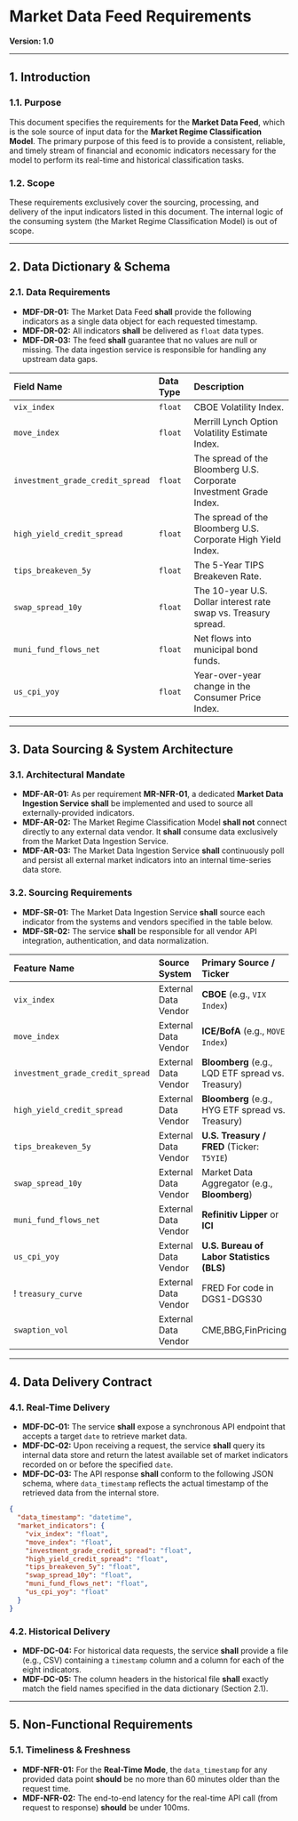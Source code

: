 # Market Data Feed Requirements

**Version: 1.0**

---

## 1. Introduction

### 1.1. Purpose
This document specifies the requirements for the **Market Data Feed**, which is the sole source of input data for the **Market Regime Classification Model**. The primary purpose of this feed is to provide a consistent, reliable, and timely stream of financial and economic indicators necessary for the model to perform its real-time and historical classification tasks.

### 1.2. Scope
These requirements exclusively cover the sourcing, processing, and delivery of the input indicators listed in this document. The internal logic of the consuming system (the Market Regime Classification Model) is out of scope.

---

## 2. Data Dictionary & Schema

### 2.1. Data Requirements
- **MDF-DR-01:** The Market Data Feed **shall** provide the following indicators as a single data object for each requested timestamp.
- **MDF-DR-02:** All indicators **shall** be delivered as `float` data types.
- **MDF-DR-03:** The feed **shall** guarantee that no values are null or missing. The data ingestion service is responsible for handling any upstream data gaps.

| Field Name                       | Data Type | Description                                                                 |
|:---------------------------------|:----------|:----------------------------------------------------------------------------|
| `vix_index`                      | `float`   | CBOE Volatility Index.                                                      |
| `move_index`                     | `float`   | Merrill Lynch Option Volatility Estimate Index.                             |
| `investment_grade_credit_spread` | `float`   | The spread of the Bloomberg U.S. Corporate Investment Grade Index.          |
| `high_yield_credit_spread`       | `float`   | The spread of the Bloomberg U.S. Corporate High Yield Index.                |
| `tips_breakeven_5y`              | `float`   | The 5-Year TIPS Breakeven Rate.                                             |
| `swap_spread_10y`                | `float`   | The 10-year U.S. Dollar interest rate swap vs. Treasury spread.             |
| `muni_fund_flows_net`            | `float`   | Net flows into municipal bond funds.                                        |
| `us_cpi_yoy`                     | `float`   | Year-over-year change in the Consumer Price Index.                          |

---

## 3. Data Sourcing & System Architecture

### 3.1. Architectural Mandate
- **MDF-AR-01:** As per requirement **MR-NFR-01**, a dedicated **Market Data Ingestion Service** **shall** be implemented and used to source all externally-provided indicators.
- **MDF-AR-02:** The Market Regime Classification Model **shall not** connect directly to any external data vendor. It **shall** consume data exclusively from the Market Data Ingestion Service.
- **MDF-AR-03:** The Market Data Ingestion Service **shall** continuously poll and persist all external market indicators into an internal time-series data store.

### 3.2. Sourcing Requirements
- **MDF-SR-01:** The Market Data Ingestion Service **shall** source each indicator from the systems and vendors specified in the table below.
- **MDF-SR-02:** The service **shall** be responsible for all vendor API integration, authentication, and data normalization.

| Feature Name                     | Source System         | Primary Source / Ticker                                       |
|:---------------------------------|:----------------------|:--------------------------------------------------------------|
| `vix_index`                      | External Data Vendor  | **CBOE** (e.g., `VIX Index`)                                  |
| `move_index`                     | External Data Vendor  | **ICE/BofA** (e.g., `MOVE Index`)                             |
| `investment_grade_credit_spread` | External Data Vendor  | **Bloomberg** (e.g., LQD ETF spread vs. Treasury)             |
| `high_yield_credit_spread`       | External Data Vendor  | **Bloomberg** (e.g., HYG ETF spread vs. Treasury)             |
| `tips_breakeven_5y`              | External Data Vendor  | **U.S. Treasury / FRED** (Ticker: `T5YIE`)                    |
| `swap_spread_10y`                | External Data Vendor  | Market Data Aggregator (e.g., **Bloomberg**)                  |
| `muni_fund_flows_net`            | External Data Vendor  | **Refinitiv Lipper** or **ICI**                               |
| `us_cpi_yoy`                     | External Data Vendor  | **U.S. Bureau of Labor Statistics (BLS)**                     |
! `treasury_curve`                 | External Data Vendor  | FRED  For code in DGS1-DGS30                                  |
| `swaption_vol`                   | External Data Vendor  | CME,BBG,FinPricing                                            | 
  

---

## 4. Data Delivery Contract

### 4.1. Real-Time Delivery
- **MDF-DC-01:** The service **shall** expose a synchronous API endpoint that accepts a target `date` to retrieve market data.
- **MDF-DC-02:** Upon receiving a request, the service **shall** query its internal data store and return the latest available set of market indicators recorded on or before the specified `date`.
- **MDF-DC-03:** The API response **shall** conform to the following JSON schema, where `data_timestamp` reflects the actual timestamp of the retrieved data from the internal store.

```json
{
  "data_timestamp": "datetime",
  "market_indicators": {
    "vix_index": "float",
    "move_index": "float",
    "investment_grade_credit_spread": "float",
    "high_yield_credit_spread": "float",
    "tips_breakeven_5y": "float",
    "swap_spread_10y": "float",
    "muni_fund_flows_net": "float",
    "us_cpi_yoy": "float"
  }
}
```

### 4.2. Historical Delivery
- **MDF-DC-04:** For historical data requests, the service **shall** provide a file (e.g., CSV) containing a `timestamp` column and a column for each of the eight indicators.
- **MDF-DC-05:** The column headers in the historical file **shall** exactly match the field names specified in the data dictionary (Section 2.1).

---

## 5. Non-Functional Requirements

### 5.1. Timeliness & Freshness
- **MDF-NFR-01:** For the **Real-Time Mode**, the `data_timestamp` for any provided data point **should** be no more than 60 minutes older than the request time.
- **MDF-NFR-02:** The end-to-end latency for the real-time API call (from request to response) **should** be under 100ms.